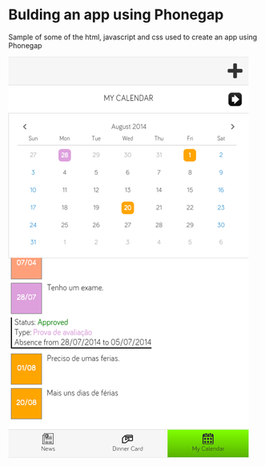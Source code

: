 # Bulding an app using Phonegap

Sample of some of the html, javascript and css used to create an app using Phonegap

![Picture](https://raw.githubusercontent.com/ivanfreire87/Anywhere-App/master/ss1.png)
